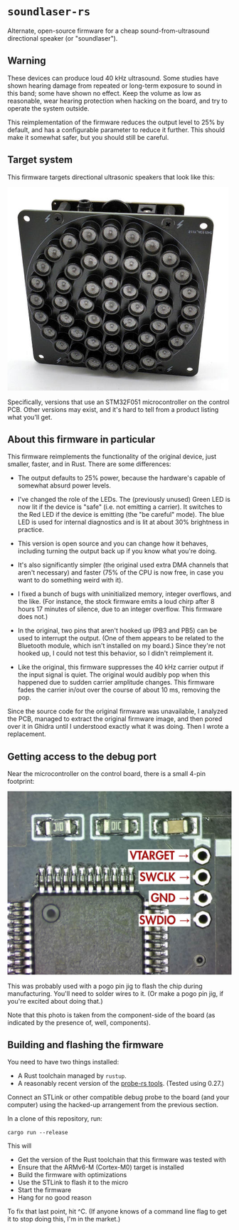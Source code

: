 # `soundlaser-rs`

Alternate, open-source firmware for a cheap sound-from-ultrasound directional
speaker (or "soundlaser").

## Warning

These devices can produce loud 40 kHz ultrasound. Some studies have shown
hearing damage from repeated or long-term exposure to sound in this band; some
have shown no effect. Keep the volume as low as reasonable, wear hearing
protection when hacking on the board, and try to operate the system outside.

This reimplementation of the firmware reduces the output level to 25% by
default, and has a configurable parameter to reduce it further. This should make
it somewhat safer, but you should still be careful.

## Target system

This firmware targets directional ultrasonic speakers that look like this:

![A photo of the speaker in question](example.jpg)

Specifically, versions that use an STM32F051 microcontroller on the control PCB.
Other versions may exist, and it's hard to tell from a product listing what
you'll get.

## About this firmware in particular

This firmware reimplements the functionality of the original device, just
smaller, faster, and in Rust. There are some differences:

- The output defaults to 25% power, because the hardware's capable of somewhat
  absurd power levels.

- I've changed the role of the LEDs. The (previously unused) Green LED is now
  lit if the device is "safe" (i.e. not emitting a carrier). It switches to the
  Red LED if the device is emitting (the "be careful" mode). The blue LED is
  used for internal diagnostics and is lit at about 30% brightness in practice.

- This version is open source and you can change how it behaves, including
  turning the output back up if you know what you're doing.

- It's also significantly simpler (the original used extra DMA channels that
  aren't necessary) and faster (75% of the CPU is now free, in case you want to
  do something weird with it).

- I fixed a bunch of bugs with uninitialized memory, integer overflows, and the
  like. (For instance, the stock firmware emits a loud chirp after 8 hours 17
  minutes of silence, due to an integer overflow. This firmware does not.)

- In the original, two pins that aren't hooked up (PB3 and PB5) can be used to
  interrupt the output. (One of them appears to be related to the Bluetooth
  module, which isn't installed on my board.) Since they're not hooked up, I
  could not test this behavior, so I didn't reimplement it.

- Like the original, this firmware suppresses the 40 kHz carrier output if the
  input signal is quiet. The original would audibly pop when this happened due
  to sudden carrier amplitude changes. This firmware fades the carrier in/out
  over the course of about 10 ms, removing the pop.

Since the source code for the original firmware was unavailable, I analyzed the
PCB, managed to extract the original firmware image, and then pored over it in
Ghidra until I understood exactly what it was doing. Then I wrote a replacement.

## Getting access to the debug port

Near the microcontroller on the control board, there is a small 4-pin footprint:

![Microscope photo of the debug connector](debug-connector.jpg)

This was probably used with a pogo pin jig to flash the chip during
manufacturing. You'll need to solder wires to it. (Or make a pogo pin jig, if
you're excited about doing that.)

Note that this photo is taken from the component-side of the board (as indicated
by the presence of, well, components).

## Building and flashing the firmware

You need to have two things installed:

- A Rust toolchain managed by `rustup`.
- A reasonably recent version of the [probe-rs tools]. (Tested using 0.27.)

Connect an STLink or other compatible debug probe to the board (and your
computer) using the hacked-up arrangement from the previous section.

In a clone of this repository, run:

```
cargo run --release
```

This will

- Get the version of the Rust toolchain that this firmware was tested with
- Ensure that the ARMv6-M (Cortex-M0) target is installed
- Build the firmware with optimizations
- Use the STLink to flash it to the micro
- Start the firmware
- Hang for no good reason

To fix that last point, hit ^C. (If anyone knows of a command line flag to get
it to stop doing this, I'm in the market.)

[probe-rs tools]: https://probe.rs/docs/getting-started/installation/
